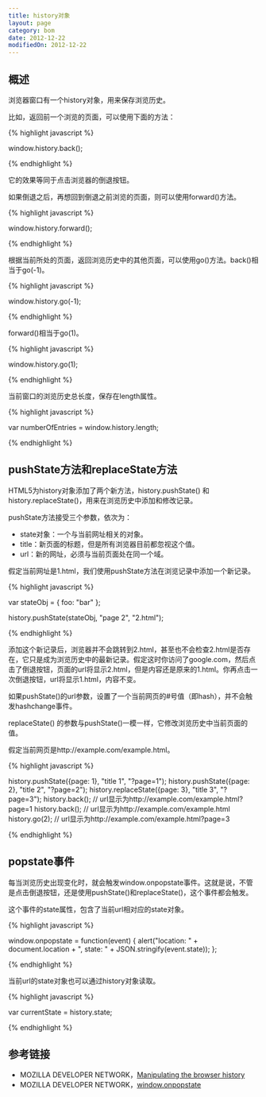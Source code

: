 ```yaml
---
title: history对象
layout: page
category: bom 
date: 2012-12-22
modifiedOn: 2012-12-22
---
```


## 概述

浏览器窗口有一个history对象，用来保存浏览历史。

比如，返回前一个浏览的页面，可以使用下面的方法：

{% highlight javascript %}

window.history.back();

{% endhighlight %}

它的效果等同于点击浏览器的倒退按钮。

如果倒退之后，再想回到倒退之前浏览的页面，则可以使用forward()方法。

{% highlight javascript %}

window.history.forward();

{% endhighlight %}

根据当前所处的页面，返回浏览历史中的其他页面，可以使用go()方法。back()相当于go(-1)。

{% highlight javascript %}

window.history.go(-1);

{% endhighlight %}

forward()相当于go(1)。

{% highlight javascript %}

window.history.go(1);

{% endhighlight %}

当前窗口的浏览历史总长度，保存在length属性。

{% highlight javascript %}

var numberOfEntries = window.history.length;

{% endhighlight %}

## pushState方法和replaceState方法

HTML5为history对象添加了两个新方法，history.pushState() 和 history.replaceState()，用来在浏览历史中添加和修改记录。

pushState方法接受三个参数，依次为：

- state对象：一个与当前网址相关的对象。
- title：新页面的标题，但是所有浏览器目前都忽视这个值。
- url：新的网址，必须与当前页面处在同一个域。

假定当前网址是1.html，我们使用pushState方法在浏览记录中添加一个新记录。

{% highlight javascript %}

var stateObj = { foo: "bar" };

history.pushState(stateObj, "page 2", "2.html");

{% endhighlight %}

添加这个新记录后，浏览器并不会跳转到2.html，甚至也不会检查2.html是否存在，它只是成为浏览历史中的最新记录。假定这时你访问了google.com，然后点击了倒退按钮，页面的url将显示2.html，但是内容还是原来的1.html。你再点击一次倒退按钮，url将显示1.html，内容不变。

如果pushState()的url参数，设置了一个当前网页的#号值（即hash），并不会触发hashchange事件。

replaceState() 的参数与pushState()一模一样，它修改浏览历史中当前页面的值。

假定当前网页是http://example.com/example.html。

{% highlight javascript %}

history.pushState({page: 1}, "title 1", "?page=1");
history.pushState({page: 2}, "title 2", "?page=2");
history.replaceState({page: 3}, "title 3", "?page=3");
history.back(); // url显示为http://example.com/example.html?page=1
history.back(); // url显示为http://example.com/example.html
history.go(2);  // url显示为http://example.com/example.html?page=3

{% endhighlight %}

## popstate事件

每当浏览历史出现变化时，就会触发window.onpopstate事件。这就是说，不管是点击倒退按钮，还是使用pushState()和replaceState()，这个事件都会触发。

这个事件的state属性，包含了当前url相对应的state对象。

{% highlight javascript %}

window.onpopstate = function(event) {
  alert("location: " + document.location + ", state: " + JSON.stringify(event.state));
};

{% endhighlight %}

当前url的state对象也可以通过history对象读取。

{% highlight javascript %}

var currentState = history.state;

{% endhighlight %}

## 参考链接

- MOZILLA DEVELOPER NETWORK，[Manipulating the browser history](https://developer.mozilla.org/en-US/docs/DOM/Manipulating_the_browser_history)
- MOZILLA DEVELOPER NETWORK，[window.onpopstate](https://developer.mozilla.org/en-US/docs/DOM/window.onpopstate)
